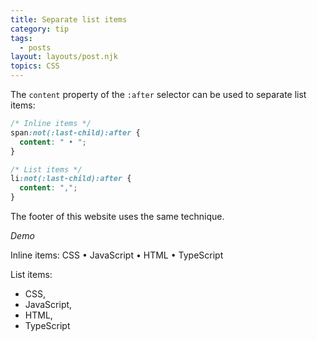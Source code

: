 ```yaml
---
title: Separate list items
category: tip
tags:
  - posts
layout: layouts/post.njk
topics: CSS
---
```


The `content` property of the `:after` selector can be used to separate list items:

```css
/* Inline items */
span:not(:last-child):after {
  content: " • ";
}

/* List items */
li:not(:last-child):after {
  content: ",";
}
```

The footer of this website uses the same technique.

_Demo_

<style>
.demo__tag:not(:last-child):after {
  content: " • ";
}
.demo__item:not(:last-child):after {
  content: ",";
}
</style>

Inline items:
<span class="demo__tag">CSS</span><span class="demo__tag">JavaScript</span><span class="demo__tag">HTML</span><span class="demo__tag">TypeScript</span>

List items:
<ul>
  <li class="demo__item">CSS</li>
  <li class="demo__item">JavaScript</li>
  <li class="demo__item">HTML</li>
  <li class="demo__item">TypeScript</li>
</ul>